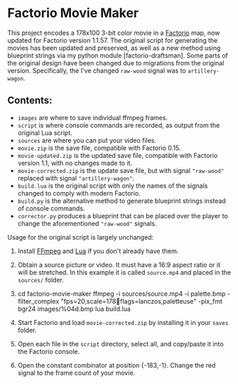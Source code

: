 # Factorio Movie Maker

This project encodes a 178x100 3-bit color movie in a [Factorio](http://www.factorio.com) map, now updated for Factorio version 1.1.57.
The original script for generating the movies has been updated and preserved, as well as a new method using blueprint strings via my python module [factorio-draftsman].
Some parts of the original design have been changed due to migrations from the original version. Specifically, the I've changed `raw-wood` signal was to `artillery-wagon`.

## Contents:

* `images` are where to save individual ffmpeg frames.
* `script` is where console commands are recorded, as output from the original Lua script.
* `sources` are where you can put your video files.
* `movie.zip` is the save file, compatible with Factorio 0.15.
* `movie-updated.zip` is the updated save file, compatible with Factorio version 1.1, with no changes made to it.
* `movie-corrected.zip` is the update save file, but with signal `"raw-wood"` replaced with signal `"artillery-wagon"`.
* `build.lua` is the original script with only the names of the signals changed to comply with modern Factorio.
* `build.py` is the alternative method to generate blueprint strings instead of console commands.
* `corrector.py` produces a blueprint that can be placed over the player to change the aforementioned `"raw-wood"` signals.

Usage for the original script is largely unchanged:

1. Install [FFmpeg](http://www.ffmpeg.org/download.html) and [Lua](http://lua-users.org/wiki/LuaBinaries) if you don't already have them.

2. Obtain a source picture or video.  It must have a 16:9 aspect ratio or it will be stretched.  In this example it is called `source.mp4` and placed in the `sources/` folder.

3. 
    cd factorio-movie-maker
    ffmpeg -i sources/source.mp4 -i palette.bmp -filter_complex "fps=20,scale=178:100:flags=lanczos,paletteuse" -pix_fmt bgr24 images/%04d.bmp
    lua build.lua

4. Start Factorio and load `movie-corrected.zip` by installing it in your `saves` folder.

5. Open each file in the `script` directory, select all, and copy/paste it into the Factorio console.

6. Open the constant combinator at position {-183,-1}.  Change the red signal to the frame count of your movie.

